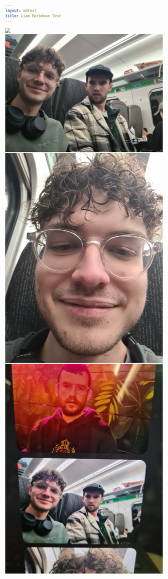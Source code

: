 ```yaml
---
layout: mdtest
title: Liam Markdown Test
---
```


![](/assets/images/japanImages/LiamGlasses.jpg)
![](/assets/images/japanImages/traintogatwick.jpg)
![](/assets/images/japanImages/Test.jpg)
![](/assets/images/japanImages/websitelol.jpg)

